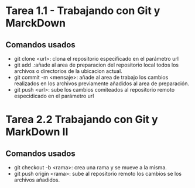 # Tarea 1.1 - Trabajando con Git y MarckDown
## Comandos usados
- git clone &lt;url&gt;: clona el repositorio especificado en el parámetro url
- git add .:añade al area de preparacion del repositorio local todos los archivos o directorios de la ubicacion actual.
- git commit -m &lt;mensaje&gt;: añade al area de trabajo los cambios realizados en los archivos previamente añadidos al area de 
preparación.
- git push &lt;url&gt;: sube los cambios comiteados al repositorio remoto especidicado en el parámetro url
# Tarea 2.2 Trabajando con Git y MarkDown II
## Comandos usados
- git checkout -b &lt;rama&gt;: crea una rama y se mueve a la misma.
- git push origin &lt;rama&gt;: sube al repositorio remoto los cambios se los archivos añadidos.